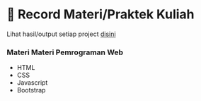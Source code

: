 # :tada: Record Materi/Praktek Kuliah
Lihat hasil/output setiap project [disini](https://rakhazan.github.io/record-kuliah/)

### Materi Materi Pemrograman Web
* HTML
* CSS
* Javascript
* Bootstrap
